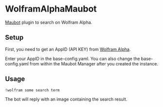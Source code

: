 # WolframAlphaMaubot
[Maubot](https://github.com/maubot/maubot) plugin to search on Wolfram Alpha.

## Setup
First, you need to get an AppID (API KEY) from [Wolfram Alpha](https://products.wolframalpha.com/api/).

Enter your AppID in the base-config.yaml. You can also change the base-config.yaml from within the Maubot Manager after you created the instance.

## Usage

```
!wolfram some search term
```
The bot will reply with an image containing the search result.

